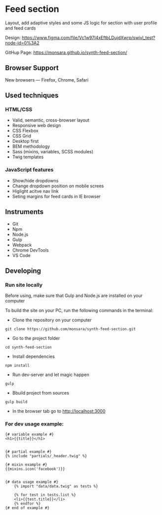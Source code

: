 # Feed section

Layout, add adaptive styles and some JS logic for section with user profile and feed cards

Design: https://www.figma.com/file/Vc1w97I4xEftbLDujdXwrp/swivl_test?node-id=0%3A2

GitHup Page: https://monsara.github.io/synth-feed-section/

## Browser Support

New browsers — Firefox, Chrome, Safari

## Used techniques

### HTML/CSS

-   Valid, semantic, cross-browser layout
-   Responsive web design
-   CSS Flexbox
-   CSS Grid
-   Desktop first
-   BEM methodology
-   Sass (mixins, variables, SCSS modules)
-   Twig templates

### JavaScript features

-   Show/hide dropdowns
-   Change dropdown position on mobile screes
-   Higlight acitve nav link
-   Seting margins for feed cards in IE browser

## Instruments

-   Git
-   Npm
-   Node.js
-   Gulp
-   Webpack
-   Chrome DevTools
-   VS Code

## Developing

### Run site locally

Before using, make sure that Gulp and Node.js are installed on your computer

To build the site on your PC, run the following commands in the terminal:

-   Clone the repository on your computer

```shell
git clone https://github.com/monsara/synth-feed-section.git
```

-   Go to the project folder

```shell
cd synth-feed-section
```

-   Install dependencies

```shell
npm install
```

-   Run dev-server and let magic happen

```shell
gulp
```

-   Bbuild project from sources

```shell
gulp build
```

-   In the browser tab go to [http://localhost:3000](http://localhost:3000)

### For dev usage example:

    {# variable example #}
    <h1>{{title}}</h1>


    {# partial example #}
    {% include "partials/_header.twig" %}

    {# mixin example #}
    {{mixins.icon('facebook')}}


    {# data usage example #}
    	{% import "data/data.twig" as tests %}

    	{% for test in tests.list %}
    	<li>{{test.title}}</li>
    	{% endfor %}
    {# end of example #}
